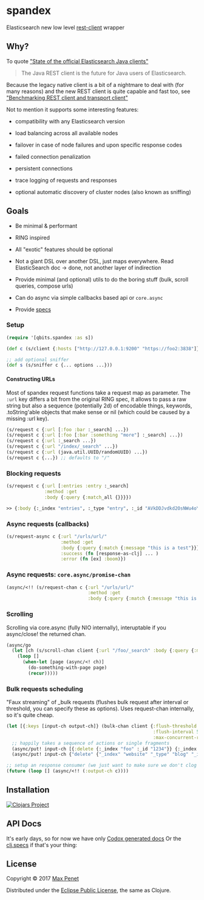 # spandex
<!-- [![Build Status](https://travis-ci.org/mpenet/spandex.svg?branch=master)](https://travis-ci.org/mpenet/spandex) -->

Elasticsearch new low level [rest-client](https://www.elastic.co/guide/en/elasticsearch/client/java-rest/current/java-rest.html) wrapper

## Why?

To quote ["State of the official Elasticsearch Java clients"](https://www.elastic.co/blog/state-of-the-official-elasticsearch-java-clients)

> The Java REST client is the future for Java users of Elasticsearch.

Because the legacy native client is a bit of a nightmare to deal with
(for many reasons) and the new REST client is quite capable and fast
too, see ["Benchmarking REST client and transport client"](https://www.elastic.co/blog/benchmarking-rest-client-transport-client)

Not to mention it supports some interesting features:

* compatibility with any Elasticsearch version

* load balancing across all available nodes

* failover in case of node failures and upon specific response codes

* failed connection penalization

* persistent connections

* trace logging of requests and responses

* optional automatic discovery of cluster nodes (also known as sniffing)

## Goals

* Be minimal & performant

* RING inspired

* All "exotic" features should be optional

* Not a giant DSL over another DSL, just maps everywhere.
  Read ElasticSearch doc -> done, not another layer of indirection

* Provide minimal (and optional) utils to do the boring stuff
  (bulk, scroll queries, compose urls)

* Can do async via simple callbacks based api or `core.async`

* Provide [specs](https://github.com/mpenet/spandex/blob/master/src/clj/qbits/spandex/spec.clj)

### Setup

```clojure
(require '[qbits.spandex :as s])

(def c (s/client {:hosts ["http://127.0.0.1:9200" "https://foo2:3838"]}))

;; add optional sniffer
(def s (s/sniffer c {... options ...}))
```

#### Constructing URLs

Most of spandex request functions take a request map as parameter. The
`:url` key differs a bit from the original RING spec, it allows to
pass a raw string but also a sequence (potentially 2d) of encodable
things, keywords, .toString'able objects that make sense or nil (which
could be caused by a missing :url key).

``` clojure
(s/request c {:url [:foo :bar :_search] ...})
(s/request c {:url [:foo [:bar :something "more"] :_search] ...})
(s/request c {:url :_search ...})
(s/request c {:url "/index/_search" ...})
(s/request c {:url (java.util.UUID/randomUUID) ...})
(s/request c {...}) ;; defaults to "/"
```
### Blocking requests

```clojure
(s/request c {:url [:entries :entry :_search]
              :method :get
              :body {:query {:match_all {}}}})

>> {:body {:_index "entries", :_type "entry", :_id "AVkDDJvdkd2OsNWu4oYk", :_version 1, :_shards {:total 2, :successful 1, :failed 0}, :created true}, :status 201, :headers {"Content-Type" "application/json; charset=UTF-8", "Content-Length" "141"}, :host #object[org.apache.http.HttpHost 0x62b90fad "http://127.0.0.1:9200"]}
```

### Async requests (callbacks)

```clojure
(s/request-async c {:url "/urls/url/"
                    :method :get
                    :body {:query {:match {:message "this is a test"}}}
                    :success (fn [response-as-clj] ... )
                    :error (fn [ex] :boom)})
```

### Async requests: `core.async/promise-chan`

``` clojure
(async/<!! (s/request-chan c {:url "/urls/url/"
                              :method :get
                              :body {:query {:match {:message "this is a test"}}}}))
```

### Scrolling
Scrolling via core.async (fully NIO internally), interuptable if you
async/close! the returned chan.

``` clojure
(async/go
  (let [ch (s/scroll-chan client {:url "/foo/_search" :body {:query {:match_all {}}}})]
    (loop []
      (when-let [page (async/<! ch)]
        (do-something-with-page page)
        (recur)))))
```

### Bulk requests scheduling

"Faux streaming" of _bulk requests (flushes bulk request after
interval or threshold, you can specify these as options). Uses
request-chan internally, so it's quite cheap.

```clojure
(let [{:keys [input-ch output-ch]} (bulk-chan client {:flush-threshold 100
                                                      :flush-interval 5000
                                                      :max-concurrent-requests 3})]
  ;; happily takes a sequence of actions or single fragments
  (async/put! input-ch [{:delete {:_index "foo" :_id "1234"}} {:_index :bar} {:create {...}}])
  (async/put! input-ch {"delete" {"_index" "website" "_type" "blog" "_id" "123"}}))

;; setup an response consumer (we just want to make sure we don't clog this channel)
(future (loop [] (async/<!! (:output-ch c))))
```

## Installation

[![Clojars Project](https://img.shields.io/clojars/v/cc.qbits/spandex.svg)](https://clojars.org/cc.qbits/spandex)

## API Docs

It's early days, so for now we have only [Codox generated docs](https://mpenet.github.io/spandex/qbits.spandex.html#var-client)
Or the [clj.specs](https://github.com/mpenet/spandex/blob/master/src/clj/qbits/spandex/spec.clj) if that's your thing:

## License

Copyright © 2017 [Max Penet](http://twitter.com/mpenet)

Distributed under the
[Eclipse Public License](http://www.eclipse.org/legal/epl-v10.html),
the same as Clojure.
